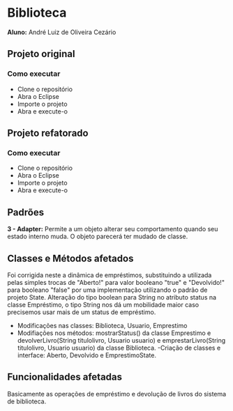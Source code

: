 # **Biblioteca**
**Aluno:** André Luiz de Oliveira Cezário

## **Projeto original**
### **Como executar**
- Clone o repositório
- Abra o Eclipse
- Importe o projeto
- Abra e execute-o

## **Projeto refatorado**
### **Como executar**
- Clone o repositório
- Abra o Eclipse
- Importe o projeto
- Abra e execute-o

## **Padrões**

**3 - Adapter:** Permite a um objeto alterar seu comportamento quando seu estado interno muda. O objeto parecerá ter mudado de classe.

## **Classes e Métodos afetados**
Foi corrigida neste a dinâmica de empréstimos, substituindo a utilizada pelas simples trocas de "Aberto!" para valor booleano "true" e "Devolvido!" para booleano "false" por uma implementação utilizando o padrão de projeto State.
Alteração do tipo boolean para String no atributo status na classe Empréstimo, o tipo String nos dá um mobilidade maior caso precisemos usar mais de um status de empréstimo.
- Modificações nas classes: Biblioteca, Usuario, Emprestimo
- Modifiações nos métodos: mostrarStatus() da classe Emprestimo e devolverLivro(String titulolivro, Usuario usuario) e emprestarLivro(String titulolivro, Usuario usuario) da classe Biblioteca.
-Criação de classes e interface: Aberto, Devolvido e EmprestimoState.

## **Funcionalidades afetadas**
Basicamente as operações de empréstimo e devolução de livros do sistema de biblioteca.
